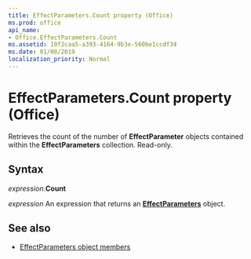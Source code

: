 ```yaml
---
title: EffectParameters.Count property (Office)
ms.prod: office
api_name:
- Office.EffectParameters.Count
ms.assetid: 19f2caa5-a393-4164-9b3e-560be1ccdf34
ms.date: 01/08/2019
localization_priority: Normal
---
```



# EffectParameters.Count property (Office)

Retrieves the count of the number of **EffectParameter** objects contained within the **EffectParameters** collection. Read-only.


## Syntax

_expression_.**Count**

_expression_ An expression that returns an **[EffectParameters](Office.EffectParameters.md)** object.


## See also

- [EffectParameters object members](overview/library-reference/effectparameters-members-office.md)
